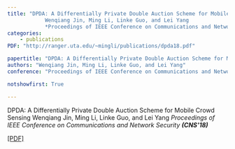 ```yaml
---
title: "DPDA: A Differentially Private Double Auction Scheme for Mobile Crowd Sensing
            Wenqiang Jin, Ming Li, Linke Guo, and Lei Yang 
            *Proceedings of IEEE Conference on Communications and Network Security __(CNS'18)__*"
categories:
    - publications
PDF: "http://ranger.uta.edu/~mingli/publications/dpda18.pdf"

papertitle: "DPDA: A Differentially Private Double Auction Scheme for Mobile Crowd Sensing"
authors: "Wenqiang Jin, Ming Li, Linke Guo, and Lei Yang"
conference: "Proceedings of IEEE Conference on Communications and Network Security (CNS'18)"

notshowfirst: True

---
```

DPDA: A Differentially Private Double Auction Scheme for Mobile Crowd Sensing
            Wenqiang Jin, Ming Li, Linke Guo, and Lei Yang 
            *Proceedings of IEEE Conference on Communications and Network Security __(CNS'18)__*

[[PDF]](http://ranger.uta.edu/~mingli/publications/dpda18.pdf) 
